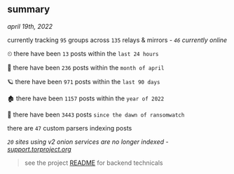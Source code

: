 
## summary
_april 19th, 2022_

currently tracking `95` groups across `135` relays & mirrors - _`46` currently online_

⏲ there have been `13` posts within the `last 24 hours`

🦈 there have been `236` posts within the `month of april`

🪐 there have been `971` posts within the `last 90 days`

🏚 there have been `1157` posts within the `year of 2022`

🦕 there have been `3443` posts `since the dawn of ransomwatch`

there are `47` custom parsers indexing posts

_`20` sites using v2 onion services are no longer indexed - [support.torproject.org](https://support.torproject.org/onionservices/v2-deprecation/)_

> see the project [README](https://github.com/thetanz/ransomwatch#ransomwatch--) for backend technicals
